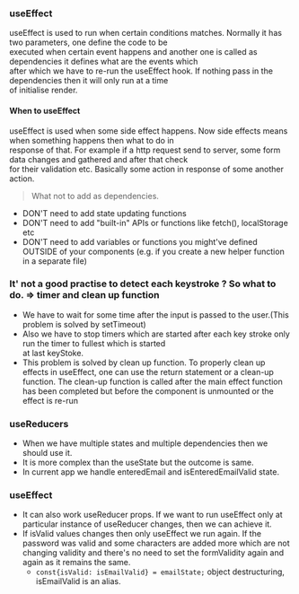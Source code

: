 ### useEffect

useEffect is used to run when certain conditions matches. Normally it has two parameters, one define the code to be  
executed when certain event happens and another one is called as dependencies it defines what are the events which  
after which we have to re-run the useEffect hook. If nothing pass in the dependencies then it will only run at a time  
of initialise render.

#### When to useEffect
useEffect is used when some side effect happens. Now side effects means when something happens then what to do in  
response of that. For example if a http request send to server, some form data changes and gathered and after that check  
for their validation etc. Basically some action in response of some another action.

> What not to add as dependencies.
- DON'T need to add state updating functions 
- DON'T need to add "built-in" APIs or functions like fetch(), localStorage etc 
- DON'T need to add variables or functions you might've defined OUTSIDE of your components (e.g. if you create a new helper function in a separate file)

### It' not a good practise to detect each keystroke ? So what to do. => timer and clean up function
- We have to wait for some time after the input is passed to the user.(This problem is solved by setTimeout)
- Also we have to stop timers which are started after each key stroke only run the timer to fullest which is started  
    at last keyStoke.
- This problem is solved by clean up function. To properly clean up effects in useEffect, one can use the return 
    statement or a clean-up function. The clean-up function is called after the main effect function has been completed but before the component is unmounted or the effect is re-run   

### useReducers 
- When we have multiple states and multiple dependencies then we should use it.
- It is more complex than the useState but the outcome is same.
- In current app we handle enteredEmail and isEnteredEmailValid state.

### useEffect
- It can also work useReducer props. If we want to run useEffect only at particular instance of useReducer changes, then 
    we can achieve it.
- If isValid values changes then only useEffect we run again. If the password was valid and some characters are added more which
    are not changing validity and there's no need to set the formValidity again and again as it remains the same.
    -   ```const{isValid: isEmailValid} = emailState;``` object destructuring, isEmailValid is an alias.